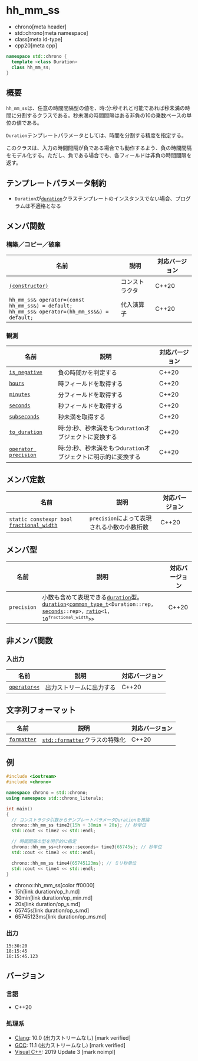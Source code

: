 # hh_mm_ss
* chrono[meta header]
* std::chrono[meta namespace]
* class[meta id-type]
* cpp20[meta cpp]

```cpp
namespace std::chrono {
  template <class Duration>
  class hh_mm_ss;
}
```

## 概要
`hh_mm_ss`は、任意の時間間隔型の値を、時:分:秒それと可能であれば秒未満の時間に分割するクラスである。秒未満の時間間隔はある非負の10の乗数ベースの単位の値である。

`Duration`テンプレートパラメータとしては、時間を分割する精度を指定する。

このクラスは、入力の時間間隔が負である場合でも動作するよう、負の時間間隔をモデル化する。ただし、負である場合でも、各フィールドは非負の時間間隔を返す。


## テンプレートパラメータ制約
- `Duration`が[`duration`](duration.md)クラステンプレートのインスタンスでない場合、プログラムは不適格となる


## メンバ関数
### 構築／コピー／破棄

| 名前 | 説明 | 対応バージョン |
|------|------|----------------|
| [`(constructor)`](hh_mm_ss/op_constructor.md) | コンストラクタ | C++20 |
| `hh_mm_ss& operator=(const hh_mm_ss&) = default;`<br/> `hh_mm_ss& operator=(hh_mm_ss&&) = default;` | 代入演算子 | C++20 |


### 観測

| 名前 | 説明 | 対応バージョン |
|------|------|----------------|
| [`is_negative`](hh_mm_ss/is_negative.md) | 負の時間かを判定する | C++20 |
| [`hours`](hh_mm_ss/hours.md)             | 時フィールドを取得する | C++20 |
| [`minutes`](hh_mm_ss/minutes.md)         | 分フィールドを取得する | C++20 |
| [`seconds`](hh_mm_ss/seconds.md)         | 秒フィールドを取得する | C++20 |
| [`subseconds`](hh_mm_ss/subseconds.md)   | 秒未満を取得する | C++20 |
| [`to_duration`](hh_mm_ss/to_duration.md) | 時:分:秒、秒未満をもつ`duration`オブジェクトに変換する | C++20 |
| [`operator precision`](hh_mm_ss/op_precision.md) | 時:分:秒、秒未満をもつ`duration`オブジェクトに明示的に変換する | C++20 |


## メンバ定数

| 名前 | 説明 | 対応バージョン |
|-------------|--------------------------------------------------------|-------|
| `static constexpr bool` [`fractional_width`](hh_mm_ss/fractional_width.md) | `precision`によって表現される小数の小数桁数 | C++20 |


## メンバ型

| 名前 | 説明 | 対応バージョン |
|--------------|--------------------------------|-------|
| `precision` | 小数も含めて表現できる[`duration`](duration.md)型。[`duration`](duration.md)`<`[`common_type_t`](common_type.md)`<Duration::rep,` [`seconds`](duration_aliases.md)`::rep>,` [`ratio`](/reference/ratio/ratio.md)`<1, 10`<sup>`fractional_width`</sup>`>>` | C++20 |


## 非メンバ関数
### 入出力

| 名前 | 説明 | 対応バージョン |
|------|------|----------------|
| [`operator<<`](hh_mm_ss/op_ostream.md) | 出力ストリームに出力する | C++20 |


## 文字列フォーマット

| 名前 | 説明 | 対応バージョン |
|------|------|----------------|
| [`formatter`](hh_mm_ss/formatter.md) | [`std::formatter`](/reference/format/formatter.md)クラスの特殊化 | C++20 |


## 例
```cpp example
#include <iostream>
#include <chrono>

namespace chrono = std::chrono;
using namespace std::chrono_literals;

int main()
{
  // コンストラクタ引数からテンプレートパラメータDurationを推論
  chrono::hh_mm_ss time2{15h + 30min + 20s}; // 秒単位
  std::cout << time2 << std::endl;

  // 時間間隔の型を明示的に指定
  chrono::hh_mm_ss<chrono::seconds> time3{65745s}; // 秒単位
  std::cout << time3 << std::endl;

  chrono::hh_mm_ss time4{65745123ms}; // ミリ秒単位
  std::cout << time4 << std::endl;
}
```
* chrono::hh_mm_ss[color ff0000]
* 15h[link duration/op_h.md]
* 30min[link duration/op_min.md]
* 20s[link duration/op_s.md]
* 65745s[link duration/op_s.md]
* 65745123ms[link duration/op_ms.md]

### 出力
```
15:30:20
18:15:45
18:15:45.123
```

## バージョン
### 言語
- C++20

### 処理系
- [Clang](/implementation.md#clang): 10.0 (出力ストリームなし) [mark verified]
- [GCC](/implementation.md#gcc): 11.1 (出力ストリームなし) [mark verified]
- [Visual C++](/implementation.md#visual_cpp): 2019 Update 3 [mark noimpl]


